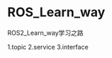 <!--
 * @Author: Zhang-sklda 845603757@qq.com
 * @Date: 2025-09-06 10:20:13
 * @LastEditors: Zhang-sklda 845603757@qq.com
 * @LastEditTime: 2025-10-20 23:26:27
 * @FilePath: /ROS_Learn_way/README.md
 * @Description: 这是默认设置,请设置`customMade`, 打开koroFileHeader查看配置 进行设置: https://github.com/OBKoro1/koro1FileHeader/wiki/%E9%85%8D%E7%BD%AE
-->
# ROS_Learn_way
ROS2_Learn_way学习之路

1.topic
2.service
3.interface



